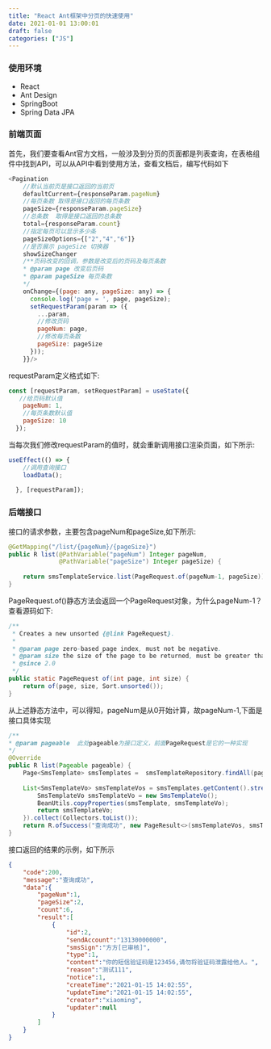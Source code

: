 ```yaml
---
title: "React Ant框架中分页的快速使用"
date: 2021-01-01 13:00:01
draft: false
categories: ["JS"]
---
```


### 使用环境
* React
* Ant Design
* SpringBoot
* Spring Data JPA

### 前端页面

首先，我们要查看Ant官方文档，一般涉及到分页的页面都是列表查询，在表格组件中找到API，可以从API中看到使用方法，查看文档后，编写代码如下
``` js
<Pagination
    //默认当前页是接口返回的当前页
    defaultCurrent={responseParam.pageNum}
    //每页条数 取得是接口返回的每页条数
    pageSize={responseParam.pageSize}
    //总条数  取得是接口返回的总条数
    total={responseParam.count}
    //指定每页可以显示多少条	
    pageSizeOptions={["2","4","6"]}
    //是否展示 pageSize 切换器
    showSizeChanger
    /**页码改变的回调，参数是改变后的页码及每页条数
    * @param page 改变后页码
    * @param pageSize 每页条数
    */
    onChange={(page: any, pageSize: any) => {
      console.log('page = ', page, pageSize);
      setRequestParam(param => ({
        ...param,
        //修改页码
        pageNum: page,
        //修改每页条数
        pageSize: pageSize
      }));
    }}/>
```

requestParam定义格式如下:
``` js
const [requestParam, setRequestParam] = useState({
   //给页码默认值
    pageNum: 1,
    //每页条数默认值
    pageSize: 10
  });
```

当每次我们修改requestParam的值时，就会重新调用接口渲染页面，如下所示:
``` js
useEffect(() => {
    //调用查询接口
    loadData();
    
  }, [requestParam]);
```

### 后端接口

接口的请求参数，主要包含pageNum和pageSize,如下所示:
``` java
@GetMapping("/list/{pageNum}/{pageSize}")
public R list(@PathVariable("pageNum") Integer pageNum,
              @PathVariable("pageSize") Integer pageSize) {
    
    return smsTemplateService.list(PageRequest.of(pageNum-1, pageSize));
}
```
PageRequest.of()静态方法会返回一个PageRequest对象，为什么pageNum-1？查看源码如下:
``` java
/**
 * Creates a new unsorted {@link PageRequest}.
 *
 * @param page zero-based page index, must not be negative.
 * @param size the size of the page to be returned, must be greater than 0.
 * @since 2.0
 */
public static PageRequest of(int page, int size) {
	return of(page, size, Sort.unsorted());
}
```
从上述静态方法中，可以得知，pageNum是从0开始计算，故pageNum-1,下面是接口具体实现

``` java
/**
* @param pageable  此处pageable为接口定义，前面PageRequest是它的一种实现
*/
@Override
public R list(Pageable pageable) {
    Page<SmsTemplate> smsTemplates =  smsTemplateRepository.findAll(pageable);
    
    List<SmsTemplateVo> smsTemplateVos = smsTemplates.getContent().stream().map(smsTemplate -> {
        SmsTemplateVo smsTemplateVo = new SmsTemplateVo();
        BeanUtils.copyProperties(smsTemplate, smsTemplateVo);
        return smsTemplateVo;
    }).collect(Collectors.toList());
    return R.ofSuccess("查询成功", new PageResult<>(smsTemplateVos, smsTemplates));
}
```

接口返回的结果的示例，如下所示
``` json
{
    "code":200,
    "message":"查询成功",
    "data":{
        "pageNum":1,
        "pageSize":2,
        "count":6,
        "result":[
            {
                "id":2,
                "sendAccount":"13130000000",
                "smsSign":"方方[已审核]",
                "type":1,
                "content":"你的短信验证码是123456,请勿将验证码泄露给他人。",
                "reason":"测试111",
                "notice":1,
                "createTime":"2021-01-15 14:02:55",
                "updateTime":"2021-01-15 14:02:55",
                "creator":"xiaoming",
                "updater":null
            }
        ]
    }
}
```




